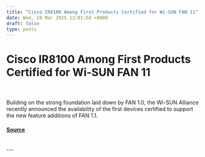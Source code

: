 ```yaml
---
title: "Cisco IR8100 Among First Products Certified for Wi-SUN FAN 11"
date: Wed, 19 Mar 2025 13:01:58 +0000
draft: false
type: posts
---
```

# Cisco IR8100 Among First Products Certified for Wi-SUN FAN 11

<br/>

<br/>
Building on the strong foundation laid down by FAN 1.0, the Wi-SUN Alliance recently announced the availability of the first devices certified to support the new feature additions of FAN 1.1.

#### [Source](https://blogs.cisco.com/industrial-iot/cisco-ir8100-among-first-products-certified-for-wi-sun-fan-1-1)

<br/>
---
